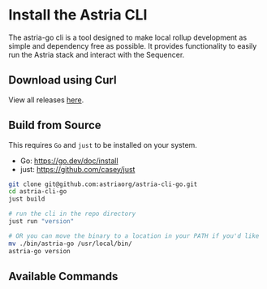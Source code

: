 # Install the Astria CLI

The astria-go cli is a tool designed to make local rollup development as simple and dependency free as possible. It provides functionality to easily run the Astria stack and interact with the Sequencer.
## Download using Curl

<!--@include: ../../components/_astria-go-cli-install.md-->

View all releases [here](https://github.com/astriaorg/astria-cli-go/releases).

## Build from Source

This requires `Go` and `just` to be installed on your system.

- Go: https://go.dev/doc/install
- just: https://github.com/casey/just

```bash
git clone git@github.com:astriaorg/astria-cli-go.git
cd astria-cli-go
just build

# run the cli in the repo directory
just run "version"

# OR you can move the binary to a location in your PATH if you'd like
mv ./bin/astria-go /usr/local/bin/
astria-go version
```

## Available Commands

<!--@include: ../../components/_astria-go-cli-commands.md-->
